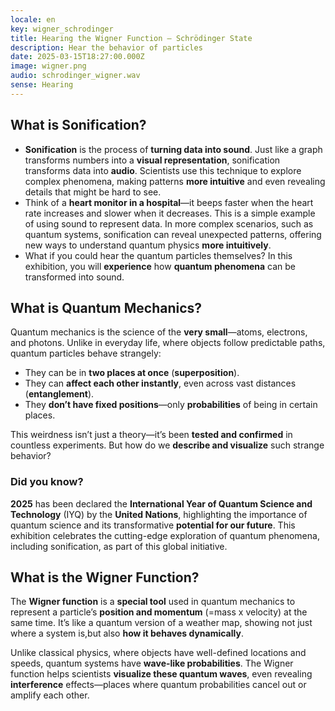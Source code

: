 ```yaml
---
locale: en
key: wigner_schrodinger
title: Hearing the Wigner Function – Schrödinger State
description: Hear the behavior of particles
date: 2025-03-15T18:27:00.000Z
image: wigner.png
audio: schrodinger_wigner.wav
sense: Hearing
---
```

## What is Sonification?

* **Sonification** is the process of **turning data into sound**. Just like a graph transforms numbers into a **visual representation**, sonification transforms data into **audio**. Scientists use this technique to explore complex phenomena, making patterns **more intuitive** and even revealing details that might be hard to see.
* Think of a **heart monitor in a hospital**—it beeps faster when the heart rate increases and slower when it decreases. This is a simple example of using sound to represent data. In more complex scenarios, such as quantum systems, sonification can reveal unexpected patterns, offering new ways to understand quantum physics **more intuitively**.
* What if you could hear the quantum particles themselves? In this exhibition, you will **experience** how **quantum phenomena** can be transformed into sound.

## What is Quantum Mechanics?

Quantum mechanics is the science of the **very small**—atoms, electrons, and photons. Unlike in everyday life, where objects follow predictable paths, quantum particles behave strangely:

* They can be in **two places at once** (**superposition**).
* They can **affect each other instantly**, even across vast distances (**entanglement**).
* They **don’t have fixed positions**—only **probabilities** of being in certain places.

This weirdness isn’t just a theory—it’s been **tested and confirmed** in countless experiments. But how do we **describe and visualize** such strange behavior?

### Did you know?

**2025** has been declared the **International Year of Quantum Science and Technology** (IYQ) by the **United Nations**, highlighting the importance of quantum science and its transformative **potential for our future**. This exhibition celebrates the cutting-edge exploration of quantum phenomena, including sonification, as part of this global initiative.

## What is the Wigner Function?

The **Wigner function** is a **special tool** used in quantum mechanics to represent a particle’s **position and momentum** (=mass x velocity) at the same time. It’s like a quantum version of a weather map, showing not just where a system is,but also **how it behaves dynamically**.

Unlike classical physics, where objects have well-defined locations and speeds, quantum systems have **wave-like probabilities**. The Wigner function helps scientists **visualize these quantum waves**, even revealing **interference** effects—places where quantum probabilities cancel out or amplify each other.

